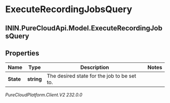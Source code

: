 # ExecuteRecordingJobsQuery

## ININ.PureCloudApi.Model.ExecuteRecordingJobsQuery

## Properties

|Name | Type | Description | Notes|
|------------ | ------------- | ------------- | -------------|
| **State** | **string** | The desired state for the job to be set to. | |



_PureCloudPlatform.Client.V2 232.0.0_
